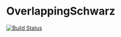 # OverlappingSchwarz

[![Build Status](https://github.com/honglizhaobob/OverlappingSchwarz.jl/actions/workflows/CI.yml/badge.svg?branch=main)](https://github.com/honglizhaobob/OverlappingSchwarz.jl/actions/workflows/CI.yml?query=branch%3Amain)
